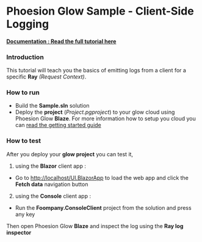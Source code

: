 # Phoesion Glow Sample - Client-Side Logging


#### [Documentation : Read the full tutorial here](https://glow-docs.phoesion.com/tutorials/Tutorials_ClientSide_Logging.html)


### Introduction
This tutorial will teach you the basics of emitting logs from a client for a specific **Ray** _(Request Context)_.


### How to run
- Build the **Sample.sln** solution
- Deploy the **project** (*Project.pgproject*) to your glow cloud using Phoesion Glow **Blaze**. For more information how to setup you cloud you can [read the getting started guide](https://glow-docs.phoesion.com/getting_started/DevMachine_Setup.html)



### How to test
After you deploy your **glow project** you can test it,

1. using the **Blazor** client app :
- Go to [http://localhost/UI.BlazorApp](http://localhost/UI.BlazorApp) to load the web app and click the **Fetch data** navigation button

2. using the **Console** client app :
- Run the **Foompany.ConsoleClient** project from the solution and press any key

Then open Phoesion Glow **Blaze** and inspect the log using the **Ray log inspector**




